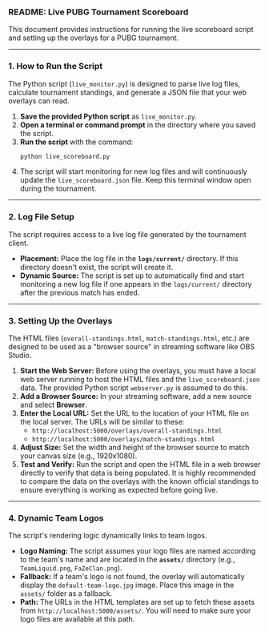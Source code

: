 ### README: Live PUBG Tournament Scoreboard

This document provides instructions for running the live scoreboard script and setting up the overlays for a PUBG tournament.

***

### 1. How to Run the Script

The Python script (`live_monitor.py`) is designed to parse live log files, calculate tournament standings, and generate a JSON file that your web overlays can read.

1.  **Save the provided Python script** as `live_monitor.py`.
2.  **Open a terminal or command prompt** in the directory where you saved the script.
3.  **Run the script** with the command:
    ```bash
    python live_scoreboard.py
    ```
4.  The script will start monitoring for new log files and will continuously update the `live_scoreboard.json` file. Keep this terminal window open during the tournament.

***

### 2. Log File Setup

The script requires access to a live log file generated by the tournament client.

* **Placement:** Place the log file in the **`logs/current/`** directory. If this directory doesn't exist, the script will create it.
* **Dynamic Source:** The script is set up to automatically find and start monitoring a new log file if one appears in the `logs/current/` directory after the previous match has ended.

***

### 3. Setting Up the Overlays

The HTML files (`overall-standings.html`, `match-standings.html`, etc.) are designed to be used as a "browser source" in streaming software like OBS Studio.

1.  **Start the Web Server:** Before using the overlays, you must have a local web server running to host the HTML files and the `live_scoreboard.json` data. The provided Python script `webserver.py` is assumed to do this.
2.  **Add a Browser Source:** In your streaming software, add a new source and select **Browser**.
3.  **Enter the Local URL:** Set the URL to the location of your HTML file on the local server. The URLs will be similar to these:
    * `http://localhost:5000/overlays/overall-standings.html`
    * `http://localhost:5000/overlays/match-standings.html`
4.  **Adjust Size:** Set the width and height of the browser source to match your canvas size (e.g., 1920x1080).
5.  **Test and Verify:** Run the script and open the HTML file in a web browser directly to verify that data is being populated. It is highly recommended to compare the data on the overlays with the known official standings to ensure everything is working as expected before going live.

***

### 4. Dynamic Team Logos

The script's rendering logic dynamically links to team logos.

* **Logo Naming:** The script assumes your logo files are named according to the team's name and are located in the **`assets/`** directory (e.g., `TeamLiquid.png`, `FaZeClan.png`).
* **Fallback:** If a team's logo is not found, the overlay will automatically display the `default-team-logo.jpg` image. Place this image in the `assets/` folder as a fallback.
* **Path:** The URLs in the HTML templates are set up to fetch these assets from `http://localhost:5000/assets/`. You will need to make sure your logo files are available at this path.